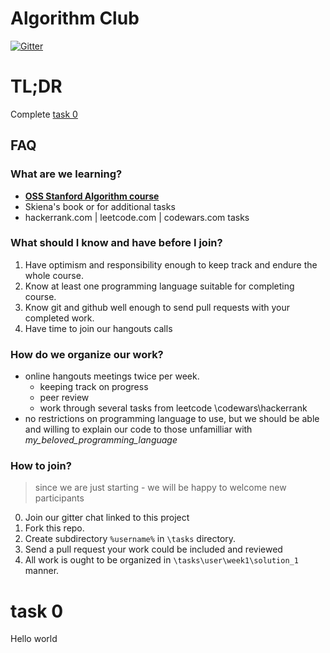 # Algorithm Club
[![Gitter](https://badges.gitter.im/Kottans/algorithm_club.svg)](https://gitter.im/Kottans/algorithm_club?utm_source=badge&utm_medium=badge&utm_campaign=pr-badge)

# TL;DR

Complete [task 0](#task-0)

## FAQ

### What are we learning?

- **[OSS Stanford Algorithm course](https://lagunita.stanford.edu/courses/course-v1:Engineering+Algorithms1+SelfPaced/)**
- Skiena's book or for additional tasks
- hackerrank.com | leetcode.com | codewars.com tasks


### What should I know and have before I join?

1. Have optimism and responsibility enough to keep track and endure the whole course.
1. Know at least one programming language suitable for completing course.
1. Know git and github well enough to send pull requests with your completed work.
1. Have time to join our hangouts calls

### How do we organize our work?

- online hangouts meetings twice per week.
  - keeping track on progress
  - peer review
  - work through several tasks from leetcode \codewars\hackerrank
- no restrictions on programming language to use, but we should be able and willing to explain our code to those unfamilliar with *my_beloved_programming_language*

### How to join?

>since we are just starting  - we will be happy to welcome new participants

0. Join our gitter chat linked to this project
1. Fork this repo.
2. Create subdirectory `%username%` in `\tasks` directory.
3. Send a pull request your work could be included and reviewed
4. All work is ought to be organized in `\tasks\user\week1\solution_1` manner.

# task 0
Hello world